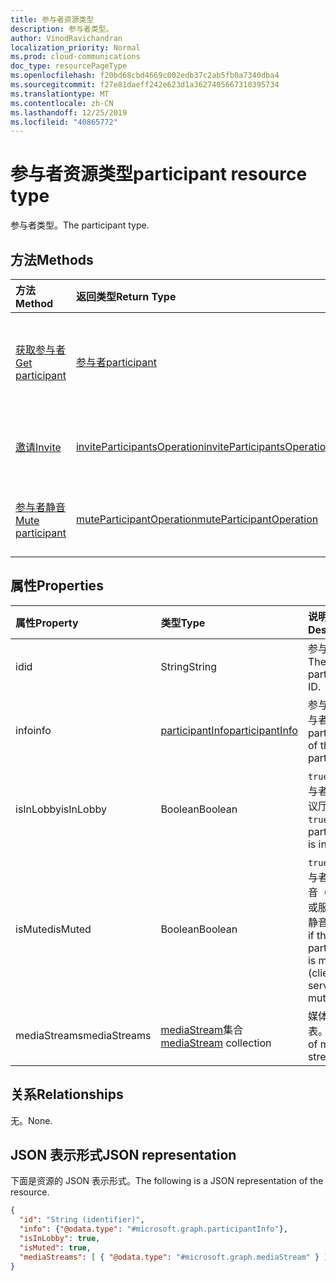 ```yaml
---
title: 参与者资源类型
description: 参与者类型。
author: VinodRavichandran
localization_priority: Normal
ms.prod: cloud-communications
doc_type: resourcePageType
ms.openlocfilehash: f20bd68cbd4669c002edb37c2ab5fb0a7340dba4
ms.sourcegitcommit: f27e81daeff242e623d1a3627405667310395734
ms.translationtype: MT
ms.contentlocale: zh-CN
ms.lasthandoff: 12/25/2019
ms.locfileid: "40865772"
---
```

# <a name="participant-resource-type"></a><span data-ttu-id="ac65c-103">参与者资源类型</span><span class="sxs-lookup"><span data-stu-id="ac65c-103">participant resource type</span></span>

<span data-ttu-id="ac65c-104">参与者类型。</span><span class="sxs-lookup"><span data-stu-id="ac65c-104">The participant type.</span></span>

## <a name="methods"></a><span data-ttu-id="ac65c-105">方法</span><span class="sxs-lookup"><span data-stu-id="ac65c-105">Methods</span></span>

| <span data-ttu-id="ac65c-106">方法</span><span class="sxs-lookup"><span data-stu-id="ac65c-106">Method</span></span>                                                 | <span data-ttu-id="ac65c-107">返回类型</span><span class="sxs-lookup"><span data-stu-id="ac65c-107">Return Type</span></span>                                                 | <span data-ttu-id="ac65c-108">说明</span><span class="sxs-lookup"><span data-stu-id="ac65c-108">Description</span></span>                                    |
|:-------------------------------------------------------|:------------------------------------------------------------|:-----------------------------------------------|
| [<span data-ttu-id="ac65c-109">获取参与者</span><span class="sxs-lookup"><span data-stu-id="ac65c-109">Get participant</span></span>](../api/participant-get.md)           | [<span data-ttu-id="ac65c-110">参与者</span><span class="sxs-lookup"><span data-stu-id="ac65c-110">participant</span></span>](participant.md)                               | <span data-ttu-id="ac65c-111">读取**参与者**对象的属性。</span><span class="sxs-lookup"><span data-stu-id="ac65c-111">Read properties of the **participant** object.</span></span> |
| [<span data-ttu-id="ac65c-112">邀请</span><span class="sxs-lookup"><span data-stu-id="ac65c-112">Invite</span></span>](../api/participant-invite.md)                 | [<span data-ttu-id="ac65c-113">inviteParticipantsOperation</span><span class="sxs-lookup"><span data-stu-id="ac65c-113">inviteParticipantsOperation</span></span>](../resources/inviteparticipantsoperation.md)                        | <span data-ttu-id="ac65c-114">邀请参与者加入呼叫。</span><span class="sxs-lookup"><span data-stu-id="ac65c-114">Invite a participant to the call.</span></span>              |
| [<span data-ttu-id="ac65c-115">参与者静音</span><span class="sxs-lookup"><span data-stu-id="ac65c-115">Mute participant</span></span>](../api/participant-mute.md)         | [<span data-ttu-id="ac65c-116">muteParticipantOperation</span><span class="sxs-lookup"><span data-stu-id="ac65c-116">muteParticipantOperation</span></span>](muteparticipantoperation.md)     | <span data-ttu-id="ac65c-117">将呼叫中的参与者静音。</span><span class="sxs-lookup"><span data-stu-id="ac65c-117">Mute a participant in a call.</span></span>                  |

## <a name="properties"></a><span data-ttu-id="ac65c-118">属性</span><span class="sxs-lookup"><span data-stu-id="ac65c-118">Properties</span></span>

| <span data-ttu-id="ac65c-119">属性</span><span class="sxs-lookup"><span data-stu-id="ac65c-119">Property</span></span>             | <span data-ttu-id="ac65c-120">类型</span><span class="sxs-lookup"><span data-stu-id="ac65c-120">Type</span></span>                                     | <span data-ttu-id="ac65c-121">说明</span><span class="sxs-lookup"><span data-stu-id="ac65c-121">Description</span></span>                                                  |
| :------------------- | :--------------------------------------- | :------------------------------------------------------------|
| <span data-ttu-id="ac65c-122">id</span><span class="sxs-lookup"><span data-stu-id="ac65c-122">id</span></span>                   | <span data-ttu-id="ac65c-123">String</span><span class="sxs-lookup"><span data-stu-id="ac65c-123">String</span></span>                                   | <span data-ttu-id="ac65c-124">参与者 ID。</span><span class="sxs-lookup"><span data-stu-id="ac65c-124">The participant ID.</span></span>                                          |
| <span data-ttu-id="ac65c-125">info</span><span class="sxs-lookup"><span data-stu-id="ac65c-125">info</span></span>                 | [<span data-ttu-id="ac65c-126">participantInfo</span><span class="sxs-lookup"><span data-stu-id="ac65c-126">participantInfo</span></span>](participantinfo.md)    | <span data-ttu-id="ac65c-127">参与者的参与者。</span><span class="sxs-lookup"><span data-stu-id="ac65c-127">The participant of the participant.</span></span>                          |
| <span data-ttu-id="ac65c-128">isInLobby</span><span class="sxs-lookup"><span data-stu-id="ac65c-128">isInLobby</span></span>            | <span data-ttu-id="ac65c-129">Boolean</span><span class="sxs-lookup"><span data-stu-id="ac65c-129">Boolean</span></span>                                  | <span data-ttu-id="ac65c-130">`true`如果参与者处于会议厅中。</span><span class="sxs-lookup"><span data-stu-id="ac65c-130">`true` if the participant is in lobby.</span></span>                          |
| <span data-ttu-id="ac65c-131">isMuted</span><span class="sxs-lookup"><span data-stu-id="ac65c-131">isMuted</span></span>              | <span data-ttu-id="ac65c-132">Boolean</span><span class="sxs-lookup"><span data-stu-id="ac65c-132">Boolean</span></span>                                  | <span data-ttu-id="ac65c-133">`true`如果参与者处于静音（客户端或服务器为静音）。</span><span class="sxs-lookup"><span data-stu-id="ac65c-133">`true` if the participant is muted (client or server muted).</span></span>    |
| <span data-ttu-id="ac65c-134">mediaStreams</span><span class="sxs-lookup"><span data-stu-id="ac65c-134">mediaStreams</span></span>         | <span data-ttu-id="ac65c-135">[mediaStream](mediastream.md)集合</span><span class="sxs-lookup"><span data-stu-id="ac65c-135">[mediaStream](mediastream.md) collection</span></span> | <span data-ttu-id="ac65c-136">媒体流的列表。</span><span class="sxs-lookup"><span data-stu-id="ac65c-136">The list of media streams.</span></span>                                   |

## <a name="relationships"></a><span data-ttu-id="ac65c-137">关系</span><span class="sxs-lookup"><span data-stu-id="ac65c-137">Relationships</span></span>
<span data-ttu-id="ac65c-138">无。</span><span class="sxs-lookup"><span data-stu-id="ac65c-138">None.</span></span>

## <a name="json-representation"></a><span data-ttu-id="ac65c-139">JSON 表示形式</span><span class="sxs-lookup"><span data-stu-id="ac65c-139">JSON representation</span></span>

<span data-ttu-id="ac65c-140">下面是资源的 JSON 表示形式。</span><span class="sxs-lookup"><span data-stu-id="ac65c-140">The following is a JSON representation of the resource.</span></span>

<!-- {
  "blockType": "resource",
  "optionalProperties": [

  ],
  "@odata.type": "microsoft.graph.participant"
}-->
```json
{
  "id": "String (identifier)",
  "info": {"@odata.type": "#microsoft.graph.participantInfo"},
  "isInLobby": true,
  "isMuted": true,
  "mediaStreams": [ { "@odata.type": "#microsoft.graph.mediaStream" } ]
}
```

<!-- uuid: 8fcb5dbc-d5aa-4681-8e31-b001d5168d79
2015-10-25 14:57:30 UTC -->
<!--
{
  "type": "#page.annotation",
  "description": "participant resource",
  "keywords": "",
  "section": "documentation",
  "tocPath": "",
  "suppressions": []
}
-->
